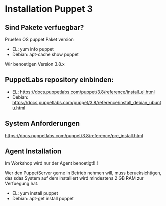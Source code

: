 # Installation Puppet 3

## Sind Pakete verfuegbar?

Pruefen OS puppet Paket version

- EL: yum info puppet
- Debian: apt-cache show puppet

Wir benoetigen Version 3.8.x

## PuppetLabs repository einbinden:

- EL: https://docs.puppetlabs.com/puppet/3.8/reference/install_el.html
- Debian: https://docs.puppetlabs.com/puppet/3.8/reference/install_debian_ubuntu.html

## System Anforderungen

https://docs.puppetlabs.com/puppet/3.8/reference/pre_install.html

## Agent Installation

Im Workshop wird nur der Agent benoetigt!!!!

Wer den PuppetServer gerne in Betrieb nehmen will, muss berueksichtigen, das sdas System auf dem installiert wird mindestens 2 GB RAM zur Verfuegung hat.

- EL: yum install puppet
- Debian: apt-get install puppet

